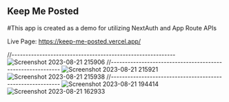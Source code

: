 ## Keep Me Posted

#This app is created as a demo for utilizing NextAuth and App Route APIs

Live Page: <a target="_blank" href="https://keep-me-posted.vercel.app/">https://keep-me-posted.vercel.app/</a>

//-----------------------------------------------------------
![Screenshot 2023-08-21 215906](https://github.com/arthurlee945/keep-me-posted/assets/83962300/1e2fd0ea-cd16-41be-80e3-e130a92d5fd0)
//-----------------------------------------------------------
![Screenshot 2023-08-21 215921](https://github.com/arthurlee945/keep-me-posted/assets/83962300/dfb55b04-35b8-4e76-9dc8-4d0d93669000)
![Screenshot 2023-08-21 215938](https://github.com/arthurlee945/keep-me-posted/assets/83962300/7afd18f9-caa3-470d-b97b-6cec9c3d7213)
//-----------------------------------------------------------
![Screenshot 2023-08-21 194414](https://github.com/arthurlee945/keep-me-posted/assets/83962300/83ae952b-ae8f-41e0-80bc-a2f7c9bf50f4)
![Screenshot 2023-08-21 162933](https://github.com/arthurlee945/keep-me-posted/assets/83962300/212f82c6-7953-4262-8488-d882a81bf28c)
